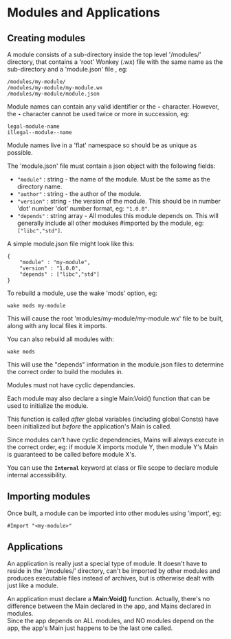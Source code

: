 # Modules and Applications

## Creating modules

A module consists of a sub-directory inside the top level '/modules/' directory, that contains a 'root' Wonkey (.wx) file with the same name as the sub-directory and a 'module.json' file , eg:

```
/modules/my-module/
/modules/my-module/my-module.wx
/modules/my-module/module.json
```

Module names can contain any valid identifier or the **`-`** character. However, the **`-`** character cannot be used twice or more in succession, eg:

```
legal-module-name
illegal--module--name
```

Module names live in a 'flat' namespace so should be as unique as possible.

The 'module.json' file must contain a json object with the following fields:

* `"module"` : string - the name of the module. Must be the same as the directory name.
* `"author"` : string - the author of the module.
* `"version"` : string - the version of the module. This should be in number 'dot' number 'dot' number format, eg: `"1.0.0"`.
* `"depends"` : string array - All modules this module depends on. This will generally include all other modukes #imported by the module, eg: `["libc","std"]`.

A simple module.json file might look like this:

```
{
	"module" : "my-module",
	"version" : "1.0.0",
	"depends" : ["libc","std"]
}
```

To rebuild a module, use the wake 'mods' option, eg:

`wake mods my-module`

This will cause the root 'modules/my-module/my-module.wx' file to be built, along with any local files it imports.

You can also rebuild all modules with:

`wake mods`

This will use the "depends" information in the module.json files to determine the correct order to build the modules in.

Modules must not have cyclic dependancies.

Each module may also declare a single Main:Void() function that can be used to initialize the module.

This function is called *after* global variables (including global Consts) have been initialized but *before* the application's Main is called.

Since modules can't have cyclic dependencies, Mains will always execute in the correct order, eg: if module X imports module Y, then module Y's Main is guaranteed to be called before module X's.

You can use the **`Internal`** keyword at class or file scope to declare module internal accessibility. 

## Importing modules

Once built, a module can be imported into other modules using 'import', eg:

`#Import "<my-module>"`

## Applications

An application is really just a special type of module. It doesn't have to reside in the '/modules/' directory,
 can't be imported by other modules and produces executable files instead of archives, but is otherwise dealt with just like a module.

An application must declare a **Main:Void()** function. Actually, there's no difference between the Main declared in the app,
 and Mains declared in modules.<br>
Since the app depends on ALL modules, and NO modules depend on the app, the app's Main just happens to be the last one called.
